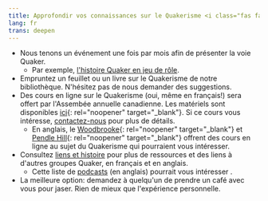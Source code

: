 ```yaml
---
title: Approfondir vos connaissances sur le Quakerisme <i class="fas fa-arrow-circle-right fa-fw color-1-dark-text"></i>
lang: fr
trans: deepen
---
```

* Nous tenons un événement une fois par mois afin de présenter la voie Quaker.
  * Par exemple, [l'histoire Quaker en jeu de rôle](/2020/01/14/histoire-quaker.html).
* Empruntez un feuillet ou un livre sur le Quakerisme de notre bibliothèque. N'hésitez pas de nous demander des suggestions.
* Des cours en ligne sur le Quakerisme (oui, même en français!) sera offert par l'Assembée annuelle canadienne. Les matériels sont disponibles [ici](https://quaker.ca/publication/introduction-aux-quakers-et-a-leur-culte-non-programme/){: rel="noopener" target="_blank"}. Si ce cours vous intéresse, [contactez-nous](/contact-fr) pour plus de détails.
  * En anglais, le [Woodbrooke](https://moodle.woodbrooke.org.uk/?){: rel="noopener" target="_blank"} et [Pendle Hill](https://pendlehill.org/learn/workshops-courses-events/){: rel="noopener" target="_blank"} offrent des cours en ligne au sujet du Quakerisme qui pourraient vous intéresser.
* Consultez [liens et histoire](/liens_histoire) pour plus de ressources et des liens à d'autres groupes Quaker, en français et en anglais.
  * Cette liste de [podcasts](/nouveau/podcasts-fr) (en anglais) pourrait vous intéresser .
* La meilleure option: demandez à quelqu'un de prendre un café avec vous pour jaser. Rien de mieux que l'expérience personnelle.
